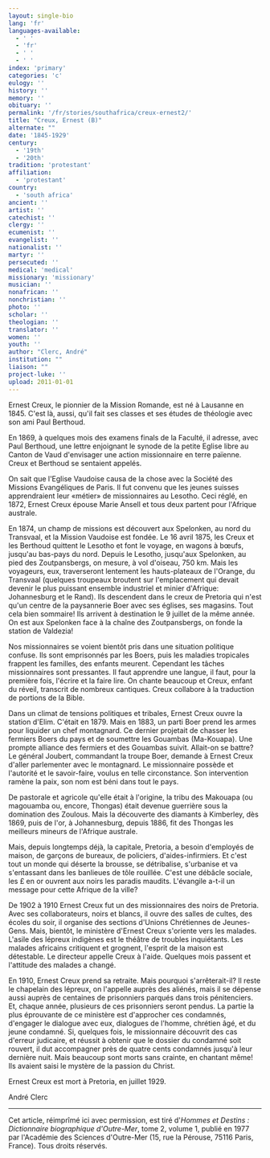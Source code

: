 ```yaml
---
layout: single-bio
lang: 'fr'
languages-available:
  - ' '
  - 'fr'
  - ' '
  - ' '
index: 'primary'
categories: 'c'
eulogy: ''
history: ''
memory: ''
obituary: ''
permalink: '/fr/stories/southafrica/creux-ernest2/'
title: "Creux, Ernest (B)"
alternate: ""
date: '1845-1929'
century:
  - '19th'
  - '20th'
tradition: 'protestant'
affiliation:
  - 'protestant'
country:
  - 'south africa'
ancient: ''
artist: ''
catechist: ''
clergy: ''
ecumenist: ''
evangelist: ''
nationalist: ''
martyr: ''
persecuted: ''
medical: 'medical'
missionary: 'missionary'
musician: ''
nonafrican: ''
nonchristian: ''
photo: ''
scholar: ''
theologian: ''
translator: ''
women: ''
youth: ''
author: "Clerc, André"
institution: ""
liaison: ""
project-luke: ''
upload: 2011-01-01
---
```




Ernest Creux, le pionnier de la Mission Romande, est né à Lausanne en 1845. C'est là, aussi, qu'il fait ses classes et ses études de théologie avec son ami Paul Berthoud.

En 1869, à quelques mois des examens finals de la Faculté, il adresse, avec Paul Berthoud, une lettre enjoignant le synode de la petite Eglise libre au Canton de Vaud d'envisager une action missionnaire en terre païenne. Creux et Berthoud se sentaient appelés.

On sait que l'Eglise Vaudoise causa de la chose avec la Société des Missions Evangéliques de Paris. Il fut convenu que les jeunes suisses apprendraient leur &laquo;métier&raquo; de missionnaires au Lesotho. Ceci réglé, en 1872, Ernest Creux épouse Marie Ansell et tous deux partent pour l'Afrique australe.

En 1874, un champ de missions est découvert aux Spelonken, au nord du Transvaal, et la Mission Vaudoise est fondée. Le 16 avril 1875, les Creux et les Berthoud quittent le Lesotho et font le voyage, en wagons à bœufs, jusqu'au bas-pays du nord. Depuis le Lesotho, jusqu'aux Spelonken, au pied des Zoutpansbergs, on mesure, à vol d'oiseau, 750 km. Mais les voyageurs, eux, traverseront lentement les hauts-plateaux de l'Orange, du Transvaal (quelques troupeaux broutent sur l'emplacement qui devait devenir le plus puissant ensemble industriel et minier d'Afrique: Johannesburg et le Rand). Ils descendent dans le creux de Pretoria qui n'est qu'un centre de la paysannerie Boer avec ses églises, ses magasins. Tout cela bien sommaire! Ils arrivent à destination le 9 juillet de la même année. On est aux Spelonken face à la chaîne des Zoutpansbergs, on fonde la station de Valdezia!

Nos missionnaires se voient bientôt pris dans une situation politique confuse. Ils sont emprisonnés par les Boers, puis les maladies tropicales frappent les familles, des enfants meurent. Cependant les tâches missionnaires sont pressantes. Il faut apprendre une langue, il faut, pour la première fois, l'écrire et la faire lire. On chante beaucoup et Creux, enfant du réveil, transcrit de nombreux cantiques. Creux collabore à la traduction de portions de la Bible.

Dans un climat de tensions politiques et tribales, Ernest Creux ouvre la station d'Elim. C'était en 1879. Mais en 1883, un parti Boer prend les armes pour liquider un chef montagnard. Ce dernier projetait de chasser les fermiers Boers du pays et de soumettre les Gouambas (Ma-Kouapa). Une prompte alliance des fermiers et des Gouambas suivit. Allait-on se battre? Le général Joubert, commandant la troupe Boer, demande à Ernest Creux d'aller parlementer avec le montagnard. Le missionnaire possède et l'autorité et le savoir-faire, voulus en telle circonstance. Son intervention ramène la paix, son nom est béni dans tout le pays.

De pastorale et agricole qu'elle était à l'origine, la tribu des Makouapa (ou magouamba ou, encore, Thongas) était devenue guerrière sous la domination des Zoulous. Mais la découverte des diamants à Kimberley, dès 1869, puis de l'or, à Johannesburg, depuis 1886, fit des Thongas les meilleurs mineurs de l'Afrique australe.

Mais, depuis longtemps déjà, la capitale, Pretoria, a besoin d'employés de maison, de garçons de bureaux, de policiers, d'aides-infirmiers. Et c'est tout un monde qui déserte la brousse, se détribalise, s'urbanise et va s'entassant dans les banlieues de tôle rouillée. C'est une débâcle sociale, les £ en or ouvrent aux noirs les paradis maudits. L'évangile a-t-il un message pour cette Afrique de la ville?

De 1902 à 1910 Ernest Creux fut un des missionnaires des noirs de Pretoria. Avec ses collaborateurs, noirs et blancs, il ouvre des salles de cultes, des écoles du soir, il organise des sections d'Unions Chrétiennes de Jeunes-Gens. Mais, bientôt, le ministère d'Ernest Creux s'oriente vers les malades. L'asile des lépreux indigènes est le théâtre de troubles inquiétants. Les malades africains critiquent et grognent, l'esprit de la maison est détestable. Le directeur appelle Creux à l'aide. Quelques mois passent et l'attitude des malades a changé.

En 1910, Ernest Creux prend sa retraite. Mais pourquoi s'arrêterait-il? Il reste le chapelain des lépreux, on l'appelle auprès des aliénés, mais il se dépense aussi auprès de centaines de prisonniers parqués dans trois pénitenciers. Et, chaque année, plusieurs de ces prisonniers seront pendus. La partie la plus éprouvante de ce ministère est d'approcher ces condamnés, d'engager le dialogue avec eux, dialogues de l'homme, chrétien âgé, et du jeune condamné. Si, quelques fois, le missionnaire découvrit des cas d'erreur judicaire, et réussit à obtenir que le dossier du condamné soit rouvert, il dut accompagner près de quatre cents condamnés jusqu'à leur dernière nuit. Mais beaucoup sont morts sans crainte, en chantant même! Ils avaient saisi le mystère de la passion du Christ.

Ernest Creux est mort à Pretoria, en juillet 1929.

André Clerc

---

Cet article, r&eacute;impr&icirc;m&eacute; ici avec permission, est tir&eacute; d'*Hommes et Destins : Dictionnaire biographique d'Outre-Mer*, tome 2, volume 1, publi&eacute; en 1977 par l'Acad&eacute;mie des Sciences d'Outre-Mer (15, rue la P&eacute;rouse, 75116 Paris, France). Tous droits r&eacute;serv&eacute;s.

